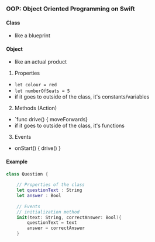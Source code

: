 ### OOP: Object Oriented Programming on Swift

#### Class 
- like a blueprint

#### Object
- like an actual product 
1. Properties
  + `let colour = red`
  + `let numberOfSeats = 5`
  + if it goes to outside of the class, it's constants/variables
2. Methods (Action) 
  + `func drive() { moveForwards}
  + if it goes to outside of the class, it's functions 
3. Events 
  + onStart() { drive() }

#### Example
````swift
class Question {
    
    // Properties of the class
    let questionText : String
    let answer : Bool
    
    // Events
    // initialization method
    init(text: String, correctAnswer: Bool){
        questionText = text
        answer = correctAnswer
    }
````


